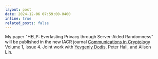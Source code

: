 ```yaml
---
layout: post
date: 2024-12-06 07:59:00-0400
inline: true
related_posts: false
---
```


My paper "HELP: Everlasting Privacy through Server-Aided Randomness" will be published in the new IACR journal [Communications in Cryptology](https://cic.iacr.org/) Volume 1, Issue 4. Joint work with [Yevgeniy Dodis](https://cims.nyu.edu/~dodis/), Peter Hall, and Alison Lin.
